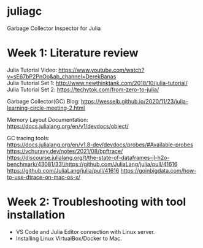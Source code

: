 # juliagc
Garbage Collector Inspector for Julia

# Week 1: Literature review 

Julia Tutorial Video: https://www.youtube.com/watch?v=sE67bP2PnOo&ab_channel=DerekBanas
<br />Julia Tutorial Set 1: http://www.newthinktank.com/2018/10/julia-tutorial/
<br />Julia Tutorial Set 2: https://techytok.com/from-zero-to-julia/

Garbage Collector(GC) Blog: https://wesselb.github.io/2020/11/23/julia-learning-circle-meeting-2.html

Memory Layout Documentation: https://docs.julialang.org/en/v1/devdocs/object/

GC tracing tools:
<br />
https://docs.julialang.org/en/v1.8-dev/devdocs/probes/#Available-probes
https://vchuravy.dev/notes/2021/08/bpftrace/
https://discourse.julialang.org/t/the-state-of-dataframes-jl-h2o-benchmark/43081/33\\https://github.com/JuliaLang/julia/pull/41616
https://github.com/JuliaLang/julia/pull/41616
https://goinbigdata.com/how-to-use-dtrace-on-mac-os-x/

# Week 2: Troubleshooting with tool installation
- VS Code and Julia Editor connection with Linux server.
- Installing Linux VirtualBox/Docker to Mac.
